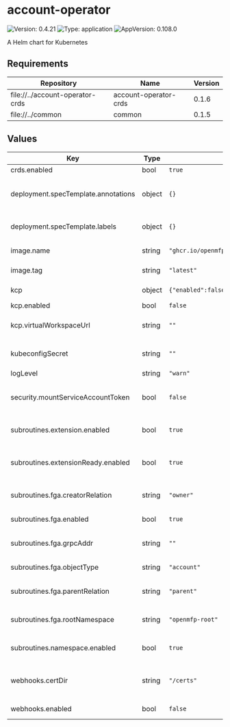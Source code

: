 # account-operator

![Version: 0.4.21](https://img.shields.io/badge/Version-0.4.21-informational?style=flat-square) ![Type: application](https://img.shields.io/badge/Type-application-informational?style=flat-square) ![AppVersion: 0.108.0](https://img.shields.io/badge/AppVersion-0.108.0-informational?style=flat-square)

A Helm chart for Kubernetes

## Requirements

| Repository | Name | Version |
|------------|------|---------|
| file://../account-operator-crds | account-operator-crds | 0.1.6 |
| file://../common | common | 0.1.5 |

## Values

| Key | Type | Default | Description |
|-----|------|---------|-------------|
| crds.enabled | bool | `true` | Enable CRDs |
| deployment.specTemplate.annotations | object | `{}` | The annotations for the deployment |
| deployment.specTemplate.labels | object | `{}` | The labels for the deployment |
| image.name | string | `"ghcr.io/openmfp/account-operator"` | The image repository |
| image.tag | string | `"latest"` | The image tag |
| kcp | object | `{"enabled":false,"virtualWorkspaceUrl":""}` | The KCP configuration |
| kcp.enabled | bool | `false` | Enable KCP |
| kcp.virtualWorkspaceUrl | string | `""` | The URL for the virtual workspace |
| kubeconfigSecret | string | `""` | The secret for kubeconfig |
| logLevel | string | `"warn"` | The log level |
| security.mountServiceAccountToken | bool | `false` | Mount the service account token |
| subroutines.extension.enabled | bool | `true` | Enable extension subroutines |
| subroutines.extensionReady.enabled | bool | `true` | Enable extension ready subroutines |
| subroutines.fga.creatorRelation | string | `"owner"` | The creator relation for FGA |
| subroutines.fga.enabled | bool | `true` | Enable FGA subroutines |
| subroutines.fga.grpcAddr | string | `""` | The gRPC address for FGA |
| subroutines.fga.objectType | string | `"account"` | The object type for FGA |
| subroutines.fga.parentRelation | string | `"parent"` | The parent relation for FGA |
| subroutines.fga.rootNamespace | string | `"openmfp-root"` | The root namespace for FGA |
| subroutines.namespace.enabled | bool | `true` | Enable namespace subroutines |
| webhooks.certDir | string | `"/certs"` | The directory for webhook certificates |
| webhooks.enabled | bool | `false` | Enable webhooks |

